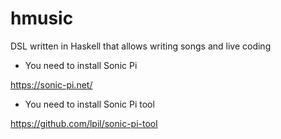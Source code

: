 # hmusic
DSL written in Haskell that allows writing songs and live coding

* You need to install Sonic Pi

https://sonic-pi.net/


* You need to install Sonic Pi tool

https://github.com/lpil/sonic-pi-tool


